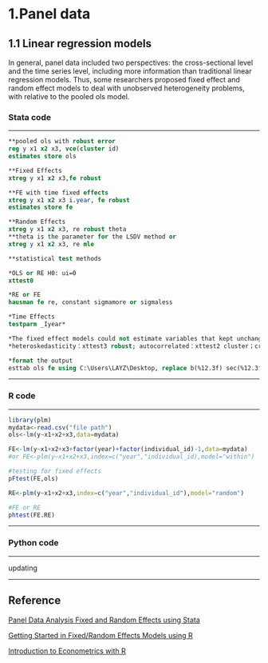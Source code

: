 
# 1.Panel data

## 1.1 Linear regression models

In general, panel data included two perspectives: the cross-sectional level and the time series level, including more information than traditional linear regression models. Thus, some researchers proposed fixed effect and random effect models to deal with unobserved heterogeneity problems, with relative to the pooled ols model.

### Stata code

***

```Stata
**pooled ols with robust error
reg y x1 x2 x3, vce(cluster id)
estimates store ols

**Fixed Effects
xtreg y x1 x2 x3,fe robust

**FE with time fixed effects
xtreg y x1 x2 x3 i.year, fe robust
estimates store fe

**Random Effects
xtreg y x1 x2 x3, re robust theta
**theta is the parameter for the LSDV method or
xtreg y x1 x2 x3, re mle

**statistical test methods

*OLS or RE H0: ui=0
xttest0

*RE or FE
hausman fe re, constant sigmamore or sigmaless

*Time Effects
testparm _Iyear*

*The fixed effect models could not estimate variables that kept unchanged over time, such as gender, education degree. The approximate solution was to add the intersection between the time variable and the unchanged variables.
*heteroskedasticity：xttest3 robust; autocorrelated：xttest2 cluster；cross-sectional correlation: xtserial xtscc y x, fe or fe

*format the output
esttab ols fe using C:\Users\LAYZ\Desktop, replace b(%12.3f) sec(%12.3f) star(0.1,0.05,0.01)
```

***

### R code

***

```R
library(plm)
mydata<-read.csv("file path")
ols<-lm(y~x1+x2+x3,data=mydata)

FE<-lm(y~x1+x2+x3+factor(year)+factor(individual_id)-1,data=mydata)
#or FE<-plm(y~x1+x2+x3,index=c("year","individual_id),model="within")

#testing for fixed effects
pFtest(FE,ols)

RE<-plm(y~x1+x2+x3,index=c("year","individual_id"),model="random")

#FE or RE
phtest(FE.RE)

```

***

### Python code

***

updating

***

## Reference

[Panel Data Analysis Fixed and Random Effects using Stata](https://www.princeton.edu/~otorres/Panel101.pdf)

[Getting Started in Fixed/Random Effects Models using R](https://www.princeton.edu/~otorres/Panel101R.pdf)

[Introduction to Econometrics with R](https://www.econometrics-with-r.org/10-3-fixed-effects-regression.html)
